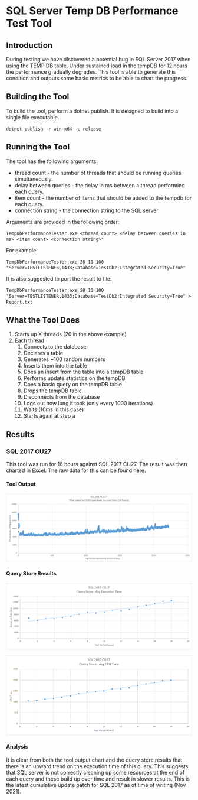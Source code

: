 # SQL Server Temp DB Performance Test Tool

## Introduction

During testing we have discovered a potential bug in SQL Server 2017 when using the TEMP DB table.
Under sustained load in the tempDB for 12 hours the performance gradually degrades.
This tool is able to generate this condition and outputs some basic metrics to be able to chart the progress.

## Building the Tool

To build the tool, perform a dotnet publish. It is designed to build into a single file executable.

```text
dotnet publish -r win-x64 -c release
```

## Running the Tool

The tool has the following arguments:

- thread count - the number of threads that should be running queries simultaneously.
- delay between queries - the delay in ms between a thread performing each query.
- item count - the number of items that should be added to the tempdb for each query.
- connection string - the connection string to the SQL server.

Arguments are provided in the following order:

```text
TempDbPerformanceTester.exe <thread count> <delay between queries in ms> <item count> <connection string>"
```

For example:

```text
TempDbPerformanceTester.exe 20 10 100 "Server=TESTLISTENER,1433;Database=TestDb2;Integrated Security=True"
```

It is also suggested to port the result to file:

```text
TempDbPerformanceTester.exe 20 10 100 "Server=TESTLISTENER,1433;Database=TestDb2;Integrated Security=True" > Report.txt
```

## What the Tool Does

1. Starts up X threads (20 in the above example)
2. Each thread
   1. Connects to the database
   2. Declares a table
   3. Generates ~100 random numbers
   4. Inserts them into the table
   5. Does an insert from the table into a tempDB table
   6. Performs update statistics on the tempDB
   7. Does a basic query on the tempDB table
   8. Drops the tempDB table
   9. Disconnects from the database
   10. Logs out how long it took (only every 1000 iterations)
   11. Waits (10ms in this case)
   12. Starts again at step a

## Results

### SQL 2017 CU27

This tool was run for 16 hours against SQL 2017 CU27. The result was then charted in Excel.
The raw data for this can be found [here](https://github.com/mzbrau/sqlserver-tempdb-performance-test/blob/main/Resources/SQL2017_RawData.xlsx).

#### Tool Output

![excel chart of tool output](https://github.com/mzbrau/sqlserver-tempdb-performance-test/blob/main/Resources/SQL2017_ToolOutput_QueryDuration.png)

#### Query Store Results

![excel chart of query store execution time](https://github.com/mzbrau/sqlserver-tempdb-performance-test/blob/main/Resources/SQL2017_QueryStore_QueryDuration.png)

![excel chart of query store CPU usage](https://github.com/mzbrau/sqlserver-tempdb-performance-test/blob/main/Resources/SQL2017_QueryStore_CPUTime.png)

#### Analysis

It is clear from both the tool output chart and the query store results that there is an upward trend on the execution time of this query. This suggests that SQL server is not correctly cleaning up some resources at the end of each query and these build up over time and result in slower results. This is the latest cumulative update patch for SQL 2017 as of time of writing (Nov 2021).